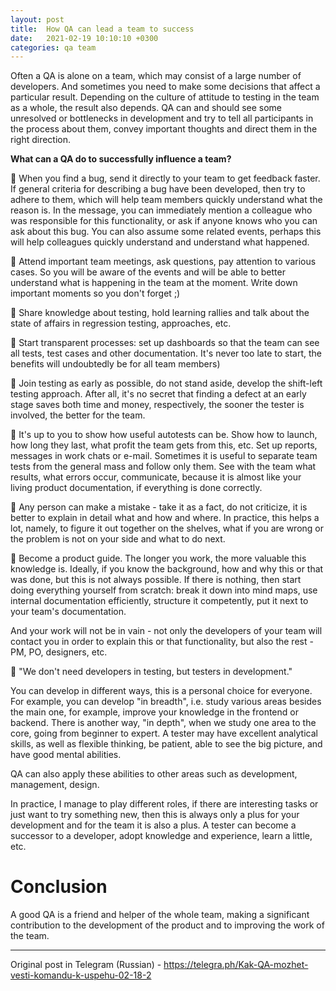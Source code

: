 ```yaml
---
layout: post
title:  How QA can lead a team to success
date:   2021-02-19 10:10:10 +0300
categories: qa team
---
```

Often a QA is alone on a team, which may consist of a large number of developers. And sometimes you need to make some decisions that affect a particular result. Depending on the culture of attitude to testing in the team as a whole, the result also depends. QA can and should see some unresolved or bottlenecks in development and try to tell all participants in the process about them, convey important thoughts and direct them in the right direction.

**What can a QA do to successfully influence a team?**

🔵 When you find a bug, send it directly to your team to get feedback faster. If general criteria for describing a bug have been developed, then try to adhere to them, which will help team members quickly understand what the reason is. In the message, you can immediately mention a colleague who was responsible for this functionality, or ask if anyone knows who you can ask about this bug. You can also assume some related events, perhaps this will help colleagues quickly understand and understand what happened.

🔵 Attend important team meetings, ask questions, pay attention to various cases. So you will be aware of the events and will be able to better understand what is happening in the team at the moment. Write down important moments so you don't forget ;)

🔵 Share knowledge about testing, hold learning rallies and talk about the state of affairs in regression testing, approaches, etc.

🔵 Start transparent processes: set up dashboards so that the team can see all tests, test cases and other documentation. It's never too late to start, the benefits will undoubtedly be for all team members)

🔵 Join testing as early as possible, do not stand aside, develop the shift-left testing approach. After all, it's no secret that finding a defect at an early stage saves both time and money, respectively, the sooner the tester is involved, the better for the team.

🔵 It's up to you to show how useful autotests can be. Show how to launch, how long they last, what profit the team gets from this, etc. Set up reports, messages in work chats or e-mail. Sometimes it is useful to separate team tests from the general mass and follow only them. See with the team what results, what errors occur, communicate, because it is almost like your living product documentation, if everything is done correctly.

🔵 Any person can make a mistake - take it as a fact, do not criticize, it is better to explain in detail what and how and where. In practice, this helps a lot, namely, to figure it out together on the shelves, what if you are wrong or the problem is not on your side and what to do next.

🔵 Become a product guide. The longer you work, the more valuable this knowledge is. Ideally, if you know the background, how and why this or that was done, but this is not always possible. If there is nothing, then start doing everything yourself from scratch: break it down into mind maps, use internal documentation efficiently, structure it competently, put it next to your team's documentation.

And your work will not be in vain - not only the developers of your team will contact you in order to explain this or that functionality, but also the rest - PM, PO, designers, etc.

🔵 "We don't need developers in testing, but testers in development."

You can develop in different ways, this is a personal choice for everyone. For example, you can develop "in breadth", i.e. study various areas besides the main one, for example, improve your knowledge in the frontend or backend. There is another way, "in depth", when we study one area to the core, going from beginner to expert. A tester may have excellent analytical skills, as well as flexible thinking, be patient, able to see the big picture, and have good mental abilities.

QA can also apply these abilities to other areas such as development, management, design.

In practice, I manage to play different roles, if there are interesting tasks or just want to try something new, then this is always only a plus for your development and for the team it is also a plus. A tester can become a successor to a developer, adopt knowledge and experience, learn a little, etc.

# Conclusion
A good QA is a friend and helper of the whole team, making a significant contribution to the development of the product and to improving the work of the team.

_________________
Original post in Telegram (Russian) - <https://telegra.ph/Kak-QA-mozhet-vesti-komandu-k-uspehu-02-18-2>
